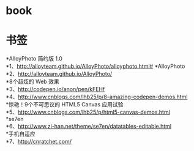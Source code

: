 book
====

书签
===========
*AlloyPhoto 简约版 1.0<br/>
*1、http://alloyteam.github.io/AlloyPhoto/alloyphoto.html# 
*AlloyPhoto<br/>
*2、http://alloyteam.github.io/AlloyPhoto/     
*8个超炫的 Web 效果<br/>
*3、http://codepen.io/anon/pen/kFEHf <br/>
*4、http://www.cnblogs.com/lhb25/p/8-amazing-codepen-demos.html   
*惊艳！9个不可思议的 HTML5 Canvas 应用试验<br/>
*5、http://www.cnblogs.com/lhb25/p/html5-canvas-demos.html  
*se7en<br/>
*6、http://www.zi-han.net/theme/se7en/datatables-editable.html  
*手机自适应<br/>
*7、http://cnratchet.com/      
